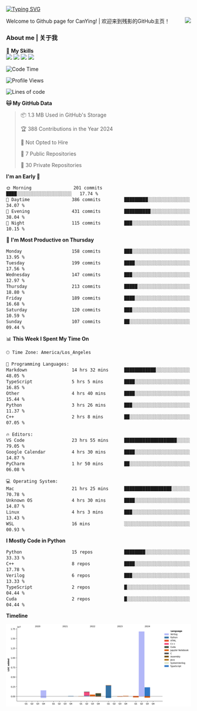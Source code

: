 [![Typing SVG](https://readme-typing-svg.herokuapp.com?size=25&duration=3500&color=00FFFF&vCenter=true&width=250&height=40&lines=Hi+Welcome+%F0%9F%91%8B%F0%9F%8F%BB;I'm+CanYing|残影)](https://git.io/typing-svg)

<a href="#">
  <img align="right" src="https://github-readme-stats.vercel.app/api?username=CanYing0913&count_private=true&rank_icon=github&show_icons=true&bg_color=15,f2f7fd,E0EAFC&" />
</a>

Welcome to Github page for CanYing! | 欢迎来到残影的GitHub主页！

### About me | 关于我

🌟 **My Skills**  
![](https://img.shields.io/badge/-C-A8B9CC?style=flat-square&logo=C&logoColor=fff)
![](https://img.shields.io/badge/-C++-00599C?style=flat-square&logo=Cpp&logoColor=fff)
![](https://img.shields.io/badge/-Python-3776AB?style=flat-square&logo=Python&logoColor=fff)
![](https://img.shields.io/badge/-Linux-000000?style=flat-square&logo=Linux&logoColor=fff)

<!--START_SECTION:waka-->
![Code Time](http://img.shields.io/badge/Code%20Time-496%20hrs%2047%20mins-blue)

![Profile Views](http://img.shields.io/badge/Profile%20Views-5-blue)

![Lines of code](https://img.shields.io/badge/From%20Hello%20World%20I%27ve%20Written-26.3%20million%20lines%20of%20code-blue)

**🐱 My GitHub Data** 

> 📦 1.3 MB Used in GitHub's Storage 
 > 
> 🏆 388 Contributions in the Year 2024
 > 
> 🚫 Not Opted to Hire
 > 
> 📜 7 Public Repositories 
 > 
> 🔑 30 Private Repositories 
 > 
**I'm an Early 🐤** 

```text
🌞 Morning                201 commits         ████░░░░░░░░░░░░░░░░░░░░░   17.74 % 
🌆 Daytime                386 commits         █████████░░░░░░░░░░░░░░░░   34.07 % 
🌃 Evening                431 commits         ██████████░░░░░░░░░░░░░░░   38.04 % 
🌙 Night                  115 commits         ███░░░░░░░░░░░░░░░░░░░░░░   10.15 % 
```
📅 **I'm Most Productive on Thursday** 

```text
Monday                   158 commits         ███░░░░░░░░░░░░░░░░░░░░░░   13.95 % 
Tuesday                  199 commits         ████░░░░░░░░░░░░░░░░░░░░░   17.56 % 
Wednesday                147 commits         ███░░░░░░░░░░░░░░░░░░░░░░   12.97 % 
Thursday                 213 commits         █████░░░░░░░░░░░░░░░░░░░░   18.80 % 
Friday                   189 commits         ████░░░░░░░░░░░░░░░░░░░░░   16.68 % 
Saturday                 120 commits         ███░░░░░░░░░░░░░░░░░░░░░░   10.59 % 
Sunday                   107 commits         ██░░░░░░░░░░░░░░░░░░░░░░░   09.44 % 
```


📊 **This Week I Spent My Time On** 

```text
🕑︎ Time Zone: America/Los_Angeles

💬 Programming Languages: 
Markdown                 14 hrs 32 mins      ████████████░░░░░░░░░░░░░   48.05 % 
TypeScript               5 hrs 5 mins        ████░░░░░░░░░░░░░░░░░░░░░   16.85 % 
Other                    4 hrs 40 mins       ████░░░░░░░░░░░░░░░░░░░░░   15.44 % 
Python                   3 hrs 26 mins       ███░░░░░░░░░░░░░░░░░░░░░░   11.37 % 
C++                      2 hrs 8 mins        ██░░░░░░░░░░░░░░░░░░░░░░░   07.05 % 

🔥 Editors: 
VS Code                  23 hrs 55 mins      ████████████████████░░░░░   79.05 % 
Google Calendar          4 hrs 30 mins       ████░░░░░░░░░░░░░░░░░░░░░   14.87 % 
PyCharm                  1 hr 50 mins        ██░░░░░░░░░░░░░░░░░░░░░░░   06.08 % 

💻 Operating System: 
Mac                      21 hrs 25 mins      ██████████████████░░░░░░░   70.78 % 
Unknown OS               4 hrs 30 mins       ████░░░░░░░░░░░░░░░░░░░░░   14.87 % 
Linux                    4 hrs 3 mins        ███░░░░░░░░░░░░░░░░░░░░░░   13.43 % 
WSL                      16 mins             ░░░░░░░░░░░░░░░░░░░░░░░░░   00.93 % 
```

**I Mostly Code in Python** 

```text
Python                   15 repos            ████████░░░░░░░░░░░░░░░░░   33.33 % 
C++                      8 repos             ████░░░░░░░░░░░░░░░░░░░░░   17.78 % 
Verilog                  6 repos             ███░░░░░░░░░░░░░░░░░░░░░░   13.33 % 
TypeScript               2 repos             █░░░░░░░░░░░░░░░░░░░░░░░░   04.44 % 
Cuda                     2 repos             █░░░░░░░░░░░░░░░░░░░░░░░░   04.44 % 
```



**Timeline**

![Lines of Code chart](https://raw.githubusercontent.com/CanYing0913/CanYing0913/master/assets/bar_graph.png)


<!--END_SECTION:waka-->
